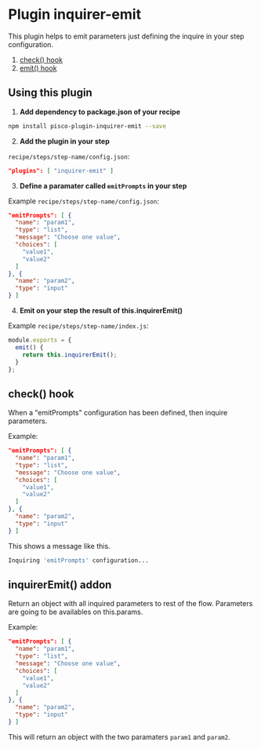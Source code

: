 # Plugin inquirer-emit

This plugin helps to emit parameters just defining the inquire in your step configuration.

1. [check() hook](#check)
1. [emit() hook](#emit)

## Using this plugin

1. **Add dependency to package.json of your recipe**

```sh
npm install pisco-plugin-inquirer-emit --save
```

2. **Add the plugin in your step**

`recipe/steps/step-name/config.json`:

```json
"plugins": [ "inquirer-emit" ]
```

3. **Define a paramater called `emitPrompts` in your step**

Example `recipe/steps/step-name/config.json`:

```json
"emitPrompts": [ {
  "name": "param1",
  "type": "list",
  "message": "Choose one value",
  "choices": [
    "value1",
    "value2"
  ]
}, {
  "name": "param2",
  "type": "input"
} ]
```

4. **Emit on your step the result of this.inquirerEmit()**

Example `recipe/steps/step-name/index.js`:

```javascript
module.exports = {
  emit() {
    return this.inquirerEmit();
  }
};
```

## <a name="check"></a>check() hook

When a "emitPrompts" configuration has been defined, then inquire parameters.

Example:

```json
"emitPrompts": [ {
  "name": "param1",
  "type": "list",
  "message": "Choose one value",
  "choices": [
    "value1",
    "value2"
  ]
}, {
  "name": "param2",
  "type": "input"
} ]
```

This shows a message like this.

```sh
Inquiring 'emitPrompts' configuration...
```

## <a name="emit"></a>inquirerEmit() addon

Return an object with all inquired parameters to rest of the flow. Parameters are going to be availables on this.params.

Example:

```json
"emitPrompts": [ {
  "name": "param1",
  "type": "list",
  "message": "Choose one value",
  "choices": [
    "value1",
    "value2"
  ]
}, {
  "name": "param2",
  "type": "input"
} ]
```

This will return an object with the two paramaters `param1` and `param2`.


